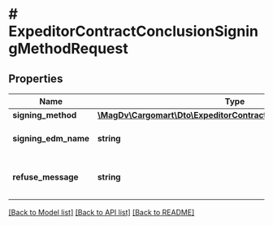 # # ExpeditorContractConclusionSigningMethodRequest

## Properties

Name | Type | Description | Notes
------------ | ------------- | ------------- | -------------
**signing_method** | [**\MagDv\Cargomart\Dto\ExpeditorContractConclusionSigningMethod**](ExpeditorContractConclusionSigningMethod.md) |  |
**signing_edm_name** | **string** | Название ЭДО системы | [optional]
**refuse_message** | **string** | Комментарий по отказу от подписи договора | [optional]

[[Back to Model list]](../../README.md#models) [[Back to API list]](../../README.md#endpoints) [[Back to README]](../../README.md)
